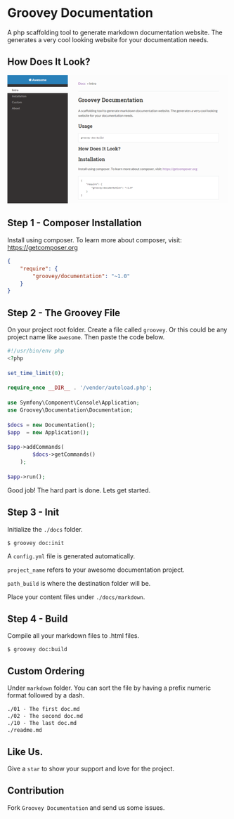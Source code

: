Groovey Documentation
=====================

A php scaffolding tool to generate markdown documentation website. The generates a very cool looking website for your documentation needs.

## How Does It Look?

![alt tag](https://raw.githubusercontent.com/groovey/Documentation/master/groovey.png)

## Step 1 - Composer Installation

Install using composer. To learn more about composer, visit: https://getcomposer.org

```json
{
    "require": {
        "groovey/documentation": "~1.0"
    }
}
```


## Step 2 - The Groovey File

On your project root folder. Create a file called `groovey`. Or this could be any project name like `awesome`. Then paste the code below.

```php
#!/usr/bin/env php
<?php

set_time_limit(0);

require_once __DIR__ . '/vendor/autoload.php';

use Symfony\Component\Console\Application;
use Groovey\Documentation\Documentation;

$docs = new Documentation();
$app  = new Application();

$app->addCommands(
        $docs->getCommands()
    );

$app->run();
```

Good job! The hard part is done. Lets get started.


## Step 3 - Init

Initialize the `./docs` folder.

    $ groovey doc:init

A `config.yml` file is generated automatically.

`project_name` refers to your awesome documentation project.

`path_build` is where the destination folder will be.

Place your content files under `./docs/markdown`.

## Step 4 - Build

Compile all your markdown files to .html files.

    $ groovey doc:build


## Custom Ordering

Under `markdown` folder. You can sort the file by having a prefix numeric format followed by a dash.

```directory
./01 - The first doc.md
./02 - The second doc.md
./10 - The last doc.md
./readme.md
```

## Like Us.

Give a `star` to show your support and love for the project.

## Contribution

Fork `Groovey Documentation` and send us some issues.





